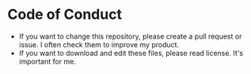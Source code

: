 # Code of Conduct

- If you want to change this repository, please create a pull request or issue. I often check them to improve my product.
- If you want to download and edit these files, please read license. It's important for me.